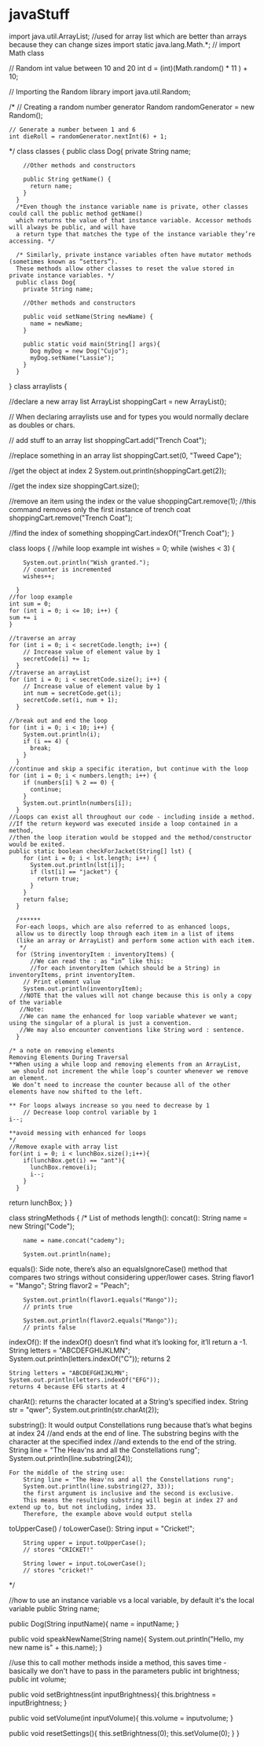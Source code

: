 # javaStuff
import java.util.ArrayList; //used for array list which are better than arrays because they can change sizes
import static java.lang.Math.*; // import Math class

// Random int value between 10 and 20
int d = (int)(Math.random() * 11 ) + 10;

// Importing the Random library
import java.util.Random;

/*     // Creating a random number generator
    Random randomGenerator = new Random();
    
    // Generate a number between 1 and 6
    int dieRoll = randomGenerator.nextInt(6) + 1;

*/
class classes {
    public class Dog{
        private String name;
       
        //Other methods and constructors
       
        public String getName() {
          return name;
        }
      }
      /*Even though the instance variable name is private, other classes could call the public method getName() 
      which returns the value of that instance variable. Accessor methods will always be public, and will have 
      a return type that matches the type of the instance variable they’re accessing. */

      /* Similarly, private instance variables often have mutator methods (sometimes known as “setters”). 
      These methods allow other classes to reset the value stored in private instance variables. */
      public class Dog{
        private String name;
       
        //Other methods and constructors
       
        public void setName(String newName) {
          name = newName;
        }
       
        public static void main(String[] args){
          Dog myDog = new Dog("Cujo");
          myDog.setName("Lassie");
        }
      }
}
class arraylists {

//declare a new array list
ArrayList<String> shoppingCart = new ArrayList<String>();

//  When declaring arraylists use <Integer>  <Double> and <Char> for types you would normally declare as doubles or chars.

// add stuff to an array list
shoppingCart.add("Trench Coat");

//replace something in an array list
shoppingCart.set(0, "Tweed Cape");

//get the object at index 2
System.out.println(shoppingCart.get(2));

//get the index size
shoppingCart.size();

//remove an item using the index or the value
shoppingCart.remove(1);
//this command removes only the first instance of trench coat
shoppingCart.remove("Trench Coat");

//find the index of something
shoppingCart.indexOf("Trench Coat");
}

class loops {
    //while loop example
    int wishes = 0;
    while (wishes < 3) {
 
        System.out.println("Wish granted.");
        // counter is incremented
        wishes++;
       
      }
    //for loop example
    int sum = 0;
    for (int i = 0; i <= 10; i++) {
    sum += i
    }

    //traverse an array
    for (int i = 0; i < secretCode.length; i++) {
        // Increase value of element value by 1
        secretCode[i] += 1;
      }
    //traverse an arrayList
    for (int i = 0; i < secretCode.size(); i++) {
        // Increase value of element value by 1
        int num = secretCode.get(i);
        secretCode.set(i, num + 1);
      }
    
    //break out and end the loop
    for (int i = 0; i < 10; i++) {
        System.out.println(i);
        if (i == 4) {
          break;
        }
      }
    //continue and skip a specific iteration, but continue with the loop
    for (int i = 0; i < numbers.length; i++) {
        if (numbers[i] % 2 == 0) {
          continue;
        }
        System.out.println(numbers[i]);
      }
    //Loops can exist all throughout our code - including inside a method. 
    //If the return keyword was executed inside a loop contained in a method, 
    //then the loop iteration would be stopped and the method/constructor would be exited.
    public static boolean checkForJacket(String[] lst) {
        for (int i = 0; i < lst.length; i++) {
          System.out.println(lst[i]);
          if (lst[i] == "jacket") {
            return true;
          }
        }
        return false;
      } 

      /******
      For-each loops, which are also referred to as enhanced loops, 
      allow us to directly loop through each item in a list of items 
      (like an array or ArrayList) and perform some action with each item.
       */
      for (String inventoryItem : inventoryItems) {
          //We can read the : as “in” like this: 
          //for each inventoryItem (which should be a String) in inventoryItems, print inventoryItem.
        // Print element value
        System.out.println(inventoryItem);
       //NOTE that the values will not change because this is only a copy of the variable
       //Note: 
       //We can name the enhanced for loop variable whatever we want; using the singular of a plural is just a convention. 
       //We may also encounter conventions like String word : sentence.
      }

    /* a note on removing elements
    Removing Elements During Traversal
    **When using a while loop and removing elements from an ArrayList,
     we should not increment the while loop’s counter whenever we remove an element. 
     We don’t need to increase the counter because all of the other elements have now shifted to the left.

    ** For loops always increase so you need to decrease by 1 
        // Decrease loop control variable by 1
    i--;  

    **avoid messing with enhanced for loops
    */
    //Remove exaple with array list
    for(int i = 0; i < lunchBox.size();i++){
        if(lunchBox.get(i) == "ant"){
          lunchBox.remove(i);
          i--;
        }
      }
   return lunchBox;
     }
}

class stringMethods {
/* List of methods
length(): 
concat(): 
        String name = new String("Code");
        
        name = name.concat("cademy");
        
        System.out.println(name);

equals(): Side note, there’s also an equalsIgnoreCase() method that compares two strings without considering upper/lower cases.
        String flavor1 = "Mango";
        String flavor2 = "Peach";
        
        System.out.println(flavor1.equals("Mango"));
        // prints true
        
        System.out.println(flavor2.equals("Mango"));
        // prints false

indexOf(): If the indexOf() doesn’t find what it’s looking for, it’ll return a -1.
    String letters = "ABCDEFGHIJKLMN";
    System.out.println(letters.indexOf("C")); 
    returns 2

    String letters = "ABCDEFGHIJKLMN";
    System.out.println(letters.indexOf("EFG"));
    returns 4 because EFG starts at 4

charAt(): returns the character located at a String‘s specified index.
    String str = "qwer";
    System.out.println(str.charAt(2));

substring(): It would output Constellations rung because that’s what begins at index 24 
//and ends at the end of line. The substring begins with the character at the specified index
//and extends to the end of the string.
        String line = "The Heav'ns and all the Constellations rung";
        System.out.println(line.substring(24));

    For the middle of the string use:
        String line = "The Heav'ns and all the Constellations rung";
        System.out.println(line.substring(27, 33));
        the first argument is inclusive and the second is exclusive. 
        This means the resulting substring will begin at index 27 and extend up to, but not including, index 33. 
        Therefore, the example above would output stella

toUpperCase() / toLowerCase():
        String input = "Cricket!";
        
        String upper = input.toUpperCase();
        // stores "CRICKET!"
        
        String lower = input.toLowerCase();
        // stores "cricket!"

*/

//how to use an instance variable vs a local variable, by default it's the local variable
public String name;
 
public Dog(String inputName){
  name = inputName;
}

public void speakNewName(String name){
  System.out.println("Hello, my new name is" + this.name);
}

//use this to call mother methods inside a method, this saves time - basically we don't have to pass in the parameters
public int brightness;
public int volume;

public void setBrightness(int inputBrightness){
  this.brightness = inputBrightness;
}

public void setVolume(int inputVolume){
  this.volume = inputvolume;
}

public void resetSettings(){
  this.setBrightness(0);
  this.setVolume(0);
}
}